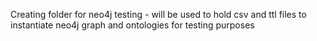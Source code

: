 Creating folder for neo4j testing - will be used to hold csv and ttl files to instantiate neo4j graph and ontologies for testing purposes
